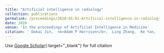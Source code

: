```yaml
---
title: "Artificial intelligence in radiology"
collection: publications
permalink: /proceedings/2020-01-01-Artificial-intelligence-in-radiology
date: 2020
venue: 'In the proceedings of Artificial Intelligence in Medicine'
citation: ' Dakai Jin,  <b>Adam P Harrison</b>,  Ling Zhang,  Ke Yan,  Yirui Wang,  Jinzheng Cai,  Shun Miao,  Le Lu, &quot;Artificial intelligence in radiology.&quot; In the proceedings of Artificial Intelligence in Medicine, 2020.'
---
```

Use [Google Scholar](https://scholar.google.com/scholar?q=Artificial+intelligence+in+radiology){:target="_blank"} for full citation